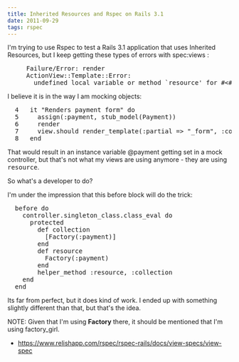 ```yaml
---
title: Inherited Resources and Rspec on Rails 3.1
date: 2011-09-29
tags: rspec
---
```

I'm trying to use Rspec to test a Rails 3.1 application that uses Inherited Resources, but I keep getting these types of errors with spec:views :

<pre class="sh_ruby">
     Failure/Error: render
     ActionView::Template::Error:
       undefined local variable or method `resource' for #<#<Class:0xca64a94>:0xcb3bc88>
</pre>

I believe it is in the way I am mocking objects:

<pre class="sh_ruby">
  4   it "Renders payment form" do
  5     assign(:payment, stub_model(Payment))
  6     render
  7     view.should render_template(:partial => "_form", :count => 1)
  8   end
</pre>

That would result in an instance variable @payment getting set in a mock controller, but that's not what my views are using anymore - they are using <tt>resource</tt>.

So what's a developer to do?

I'm under the impression that this before block will do the trick:

<pre class="sh_ruby">
  before do
    controller.singleton_class.class_eval do
      protected
        def collection
          [Factory(:payment)]
        end
        def resource
          Factory(:payment)
        end
        helper_method :resource, :collection
    end
  end
</pre>

Its far from perfect, but it does kind of work. I ended up with something slightly different than that, but that's the idea.

NOTE: Given that I'm using **Factory** there, it should be mentioned that I'm using factory\_girl.

* <https://www.relishapp.com/rspec/rspec-rails/docs/view-specs/view-spec>


